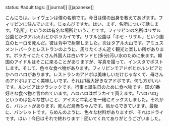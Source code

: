 status: #adult 
tags: [[journal]] [[japanese]]

こんにちは。レイヴェンは僕の名前です。今日は僕の出身を教えてあげます。フィリピンに住んでいます。じゅんびですか。はい、まず、名所について話します。「名所」というのは有名な場所ということです。フィリピンの名所はリザル公園とかタアル火山とかボラカイです。リザル公園は「ホセ・リザル」という国立のヒーロを死んだ。彼は背中で射撃しました。次はタアル火山です。アミュスメントパークとレストランのように、周りたくさん近く観光と楽しい所があります。ボラカイにたくさん外国人は白いサンドと(多分)汚い水のために来ます。韓国のアイドルはそこに来ることがありますが、写真を撮って、インスタでポストします。そして、色々な食べ物があります。フィリピンでアドボとかルンピアとかハロハロがあります。レストランのアドボは美味しいだけじゃなくて、母さんのアドボはすごく美味しいです。それは1番大好きなアドボです。何も方がいいです。ルンピアはクラシックです。行事と誕生日のために食べ物です。国の1番好きな食べ物と言われています。ハロハロはボラカイで買えます。「ハロハロ」というのは色々な甘いこと、アイスと牛乳とを一緒にミックスしました。それから、バルットがあります。死んだ鳥赤ちゃんです。鳥からできています。最後に、パンシットです。らめんのように、色々な材料がありますが、それはドライです。はい！今日はそれで終わります！聞いてくれてありがとうございました。
